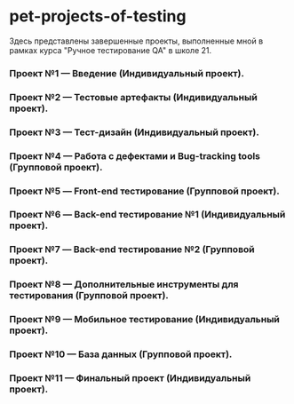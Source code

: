 # pet-projects-of-testing
Здесь представлены завершенные проекты, выполненные мной в рамках курса "Ручное тестирование QA" в школе 21.

### Проект №1 — Введение (Индивидуальный проект). 
### Проект №2 — Тестовые артефакты (Индивидуальный проект). 
### Проект №3 — Тест-дизайн (Индивидуальный проект). 
### Проект №4 — Работа с дефектами и Bug-tracking tools (Групповой проект).
### Проект №5 — Front-end тестирование (Групповой проект).
### Проект №6 — Back-end тестирование №1 (Индивидуальный проект).
### Проект №7 — Back-end тестирование №2 (Групповой проект).
### Проект №8 — Дополнительные инструменты для тестирования (Групповой проект).
### Проект №9 — Мобильное тестирование (Индивидуальный проект).
### Проект №10 — База данных (Групповой проект).  
### Проект №11 — Финальный проект (Индивидуальный проект).
